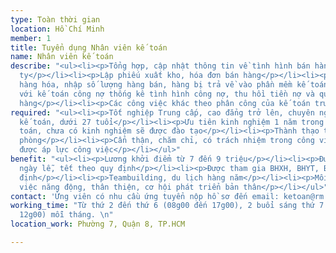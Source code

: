 ```yaml
---
type: Toàn thời gian
location: Hồ Chí Minh
member: 1
title: Tuyển dụng Nhân viên kế toán
name: Nhân viên kế toán
describe: "<ul><li><p>Tổng hợp, cập nhật thông tin về tình hình bán hàng của công
  ty</p></li><li><p>Lập phiếu xuất kho, hóa đơn bán hàng</p></li><li><p>Theo dõi tình
  hàng hóa, nhập số lượng hàng bán, hàng bị trả về vào phần mềm kế toán</p></li><li><p>Cùng
  với kế toán công nợ thống kê tình hình công nợ, thu hồi tiền nợ và quản lý tiền
  hàng</p></li><li><p>Các công việc khác theo phân công của kế toán trưởng</p></li></ul>"
required: "<ul><li><p>Tốt nghiệp Trung cấp, cao đẳng trở lên, chuyên ngành tài chính
  kế toán, dưới 27 tuổi</p></li><li><p>Ưu tiên kinh nghiệm 1 năm trong lĩnh vực kế
  toán, chưa có kinh nghiệm sẽ được đào tạo</p></li><li><p>Thành thạo tin học văn
  phòng</p></li><li><p>Cẩn thận, chăm chỉ, có trách nhiệm trong công việc</p></li><li><p>Chịu
  được áp lực công việc</p></li></ul>"
benefit: "<ul><li><p>Lương khởi điểm từ 7 đến 9 triệu</p></li><li><p>Được nghỉ các
  ngày lễ, tết theo quy định</p></li><li><p>Được tham gia BHXH, BHYT, BHTN theo quy
  định</p></li><li><p>Teambuilding, du lịch hàng năm</p></li><li><p>Môi trường làm
  việc năng động, thân thiện, cơ hội phát triển bản thân</p></li></ul>"
contact: 'Ứng viên có nhu cầu ứng tuyển nộp hồ sơ đến email: ketoan@rm.com.vn '
working_time: "Từ thứ 2 đến thứ 6 (08g00 đến 17g00), 2 buổi sáng thứ 7 (08g00 đến
  12g00) mỗi tháng. \n"
location_work: Phường 7, Quận 8, TP.HCM

---
```

